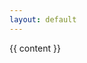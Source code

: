 ```yaml
---
layout: default
---
```

<div class="docs-section">
	<div class="component">
		{{ content }}
	</div>
</div>
